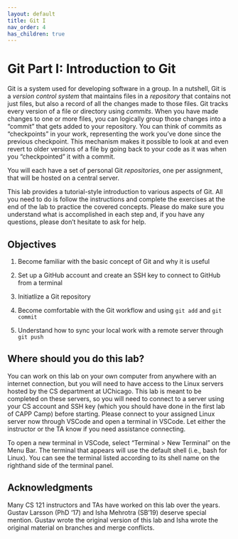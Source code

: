 ```yaml
---
layout: default
title: Git I
nav_order: 4
has_children: true
---
```


# Git Part I: Introduction to Git

Git is a system used for developing software in a group. In a nutshell, Git is a _version control system_ that maintains files in a _repository_ that contains not just files, but also a record of all the changes made to those files. Git tracks every version of a file or directory using _commits_. When you have made changes to one or more files, you can logically group those changes into a “commit” that gets added to your repository. You can think of commits as “checkpoints” in your work, representing the work you’ve done since the previous checkpoint. This mechanism makes it possible to look at and even revert to older versions of a file by going back to your code as it was when you “checkpointed” it with a commit.

You will each have a set of personal Git _repositories_, one per assignment, that will be hosted on a central server.

This lab provides a tutorial-style introduction to various aspects of Git. All you need to do is follow the instructions and complete the exercises at the end of the lab to practice the covered concepts. Please do make sure you understand what is accomplished in each step and, if you have any questions, please don’t hesitate to ask for help.

## Objectives

1. Become familiar with the basic concept of Git and why it is useful

2. Set up a GitHub account and create an SSH key to connect to GitHub from a terminal

3. Initiatlize a Git repository

4. Become comfortable with the Git workflow and using `git add` and `git commit`

5. Understand how to sync your local work with a remote server through `git push`

## Where should you do this lab?

You can work on this lab on your own computer from anywhere with an internet connection, but you will need to have access to the Linux servers hosted by the CS department at UChicago. This lab is meant to be completed on these servers, so you will need to connect to a server using your CS account and SSH key (which you should have done in the first lab of CAPP Camp) before starting. Please connect to your assigned Linux server now through VSCode and open a terminal in VSCode. Let either the instructor or the TA know if you need assistance connecting.

To open a new terminal in VSCode, select “Terminal > New Terminal” on the Menu Bar. The terminal that appears will use the default shell (i.e., bash for Linux). You can see the terminal listed according to its shell name on the righthand side of the terminal panel.

## Acknowledgments

Many CS 121 instructors and TAs have worked on this lab over the years. Gustav Larsson (PhD ‘17) and Isha Mehrotra (SB’19) deserve special mention. Gustav wrote the original version of this lab and Isha wrote the original material on branches and merge conflicts.
